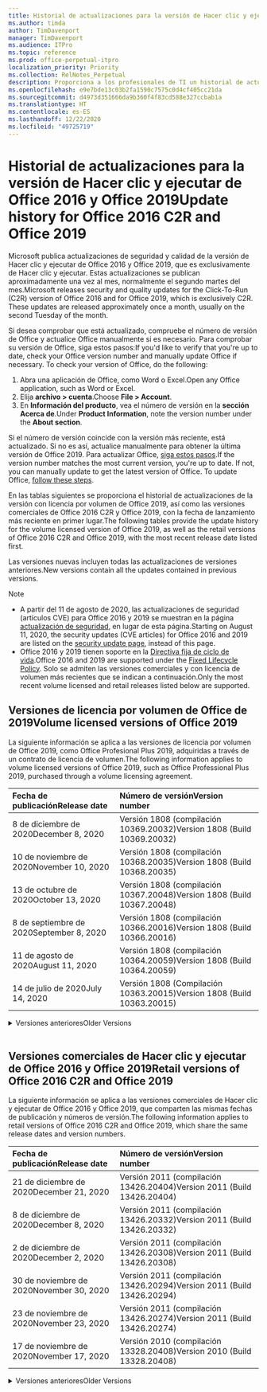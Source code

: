 ```yaml
---
title: Historial de actualizaciones para la versión de Hacer clic y ejecutar de Office 2016 y Office 2019
ms.author: timda
author: TimDavenport
manager: TimDavenport
ms.audience: ITPro
ms.topic: reference
ms.prod: office-perpetual-itpro
localization_priority: Priority
ms.collection: RelNotes_Perpetual
description: Proporciona a los profesionales de TI un historial de actualizaciones para las versiones permanentes de Office 2016 y Office 2019 que usan Hacer clic y ejecutar.
ms.openlocfilehash: e9e7bde13c03b2fa1590c7575c0d4cf405cc21da
ms.sourcegitcommit: d4973d351666da9b360f4f83cd588e327ccbab1a
ms.translationtype: HT
ms.contentlocale: es-ES
ms.lasthandoff: 12/22/2020
ms.locfileid: "49725719"
---
```

# <a name="update-history-for-office-2016-c2r-and-office-2019"></a><span data-ttu-id="5ef19-103">Historial de actualizaciones para la versión de Hacer clic y ejecutar de Office 2016 y Office 2019</span><span class="sxs-lookup"><span data-stu-id="5ef19-103">Update history for Office 2016 C2R and Office 2019</span></span>

<span data-ttu-id="5ef19-p101">Microsoft publica actualizaciones de seguridad y calidad de la versión de Hacer clic y ejecutar de Office 2016 y Office 2019, que es exclusivamente de Hacer clic y ejecutar. Estas actualizaciones se publican aproximadamente una vez al mes, normalmente el segundo martes del mes.</span><span class="sxs-lookup"><span data-stu-id="5ef19-p101">Microsoft releases security and quality updates for the Click-To-Run (C2R) version of Office 2016 and for Office 2019, which is exclusively C2R. These updates are released approximately once a month, usually on the second Tuesday of the month.</span></span>

<span data-ttu-id="5ef19-p102">Si desea comprobar que está actualizado, compruebe el número de versión de Office y actualice Office manualmente si es necesario. Para comprobar su versión de Office, siga estos pasos:</span><span class="sxs-lookup"><span data-stu-id="5ef19-p102">If you'd like to verify that you're up to date, check your Office version number and manually update Office if necessary. To check your version of Office, do the following:</span></span>

  1.    <span data-ttu-id="5ef19-108">Abra una aplicación de Office, como Word o Excel.</span><span class="sxs-lookup"><span data-stu-id="5ef19-108">Open any Office application, such as Word or Excel.</span></span>
  2.    <span data-ttu-id="5ef19-109">Elija **archivo > cuenta**.</span><span class="sxs-lookup"><span data-stu-id="5ef19-109">Choose **File > Account**.</span></span>
  3.    <span data-ttu-id="5ef19-110">En **Información del producto**, vea el número de versión en la **sección Acerca de**.</span><span class="sxs-lookup"><span data-stu-id="5ef19-110">Under **Product Information**, note the version number under the **About section**.</span></span>

<span data-ttu-id="5ef19-p103">Si el número de versión coincide con la versión más reciente, está actualizado. Si no es así, actualice manualmente para obtener la última versión de Office 2019. Para actualizar Office, [siga estos pasos](https://support.office.com/article/2ab296f3-7f03-43a2-8e50-46de917611c5).</span><span class="sxs-lookup"><span data-stu-id="5ef19-p103">If the version number matches the most current version, you're up to date. If not, you can manually update to get the latest version of Office. To update Office, [follow these steps](https://support.office.com/article/2ab296f3-7f03-43a2-8e50-46de917611c5).</span></span>


<span data-ttu-id="5ef19-114">En las tablas siguientes se proporciona el historial de actualizaciones de la versión con licencia por volumen de Office 2019, así como las versiones comerciales de Office 2016 C2R y Office 2019, con la fecha de lanzamiento más reciente en primer lugar.</span><span class="sxs-lookup"><span data-stu-id="5ef19-114">The following tables provide the update history for the volume licensed version of Office 2019, as well as the retail versions of Office 2016 C2R and Office 2019, with the most recent release date listed first.</span></span>

<span data-ttu-id="5ef19-115">Las versiones nuevas incluyen todas las actualizaciones de versiones anteriores.</span><span class="sxs-lookup"><span data-stu-id="5ef19-115">New versions contain all the updates contained in previous versions.</span></span>


 > [!NOTE]
> - <span data-ttu-id="5ef19-116">A partir del 11 de agosto de 2020, las actualizaciones de seguridad (artículos CVE) para Office 2016 y 2019 se muestran en la página [actualización de seguridad](https://docs.microsoft.com/officeupdates/microsoft365-apps-security-updates), en lugar de esta página.</span><span class="sxs-lookup"><span data-stu-id="5ef19-116">Starting on August 11, 2020, the security updates (CVE articles) for Office 2016 and 2019 are listed on the [security update page](https://docs.microsoft.com/officeupdates/microsoft365-apps-security-updates), instead of this page.</span></span> 
> - <span data-ttu-id="5ef19-117">Office 2016 y 2019 tienen soporte en la [Directiva fija de ciclo de vida](https://docs.microsoft.com/lifecycle/policies/fixed).</span><span class="sxs-lookup"><span data-stu-id="5ef19-117">Office 2016 and 2019 are supported under the [Fixed Lifecycle Policy](https://docs.microsoft.com/lifecycle/policies/fixed).</span></span> <span data-ttu-id="5ef19-118">Solo se admiten las versiones comerciales y con licencia de volumen más recientes que se indican a continuación.</span><span class="sxs-lookup"><span data-stu-id="5ef19-118">Only the most recent volume licensed and retail releases listed below are supported.</span></span>


## <a name="volume-licensed-versions-of-office-2019"></a><span data-ttu-id="5ef19-119">Versiones de licencia por volumen de Office de 2019</span><span class="sxs-lookup"><span data-stu-id="5ef19-119">Volume licensed versions of Office 2019</span></span>
<span data-ttu-id="5ef19-120">La siguiente información se aplica a las versiones de licencia por volumen de Office 2019, como Office Profesional Plus 2019, adquiridas a través de un contrato de licencia de volumen.</span><span class="sxs-lookup"><span data-stu-id="5ef19-120">The following information applies to volume licensed versions of Office 2019, such as Office Professional Plus 2019, purchased through a volume licensing agreement.</span></span>

[//]: # (NO QUITAR EL INICIO DE LA TABLA DE LICENCIAS POR VOLUMEN)


|<span data-ttu-id="5ef19-122">**Fecha de publicación**</span><span class="sxs-lookup"><span data-stu-id="5ef19-122">**Release date**</span></span>|<span data-ttu-id="5ef19-123">**Número de versión**</span><span class="sxs-lookup"><span data-stu-id="5ef19-123">**Version number**</span></span>|
|:-----|:-----|
|<span data-ttu-id="5ef19-124">8 de diciembre de 2020</span><span class="sxs-lookup"><span data-stu-id="5ef19-124">December 8, 2020</span></span>|<span data-ttu-id="5ef19-125">Versión 1808 (compilación 10369.20032)</span><span class="sxs-lookup"><span data-stu-id="5ef19-125">Version 1808 (Build 10369.20032)</span></span>|
|<span data-ttu-id="5ef19-126">10 de noviembre de 2020</span><span class="sxs-lookup"><span data-stu-id="5ef19-126">November 10, 2020</span></span>|<span data-ttu-id="5ef19-127">Versión 1808 (compilación 10368.20035)</span><span class="sxs-lookup"><span data-stu-id="5ef19-127">Version 1808 (Build 10368.20035)</span></span>|
|<span data-ttu-id="5ef19-128">13 de octubre de 2020</span><span class="sxs-lookup"><span data-stu-id="5ef19-128">October 13, 2020</span></span>|<span data-ttu-id="5ef19-129">Versión 1808 (compilación 10367.20048)</span><span class="sxs-lookup"><span data-stu-id="5ef19-129">Version 1808 (Build 10367.20048)</span></span>|
|<span data-ttu-id="5ef19-130">8 de septiembre de 2020</span><span class="sxs-lookup"><span data-stu-id="5ef19-130">September 8, 2020</span></span>|<span data-ttu-id="5ef19-131">Versión 1808 (compilación 10366.20016)</span><span class="sxs-lookup"><span data-stu-id="5ef19-131">Version 1808 (Build 10366.20016)</span></span>|
|<span data-ttu-id="5ef19-132">11 de agosto de 2020</span><span class="sxs-lookup"><span data-stu-id="5ef19-132">August 11, 2020</span></span>|<span data-ttu-id="5ef19-133">Versión 1808 (compilación 10364.20059)</span><span class="sxs-lookup"><span data-stu-id="5ef19-133">Version 1808 (Build 10364.20059)</span></span>|
|<span data-ttu-id="5ef19-134">14 de julio de 2020</span><span class="sxs-lookup"><span data-stu-id="5ef19-134">July 14, 2020</span></span>   |<span data-ttu-id="5ef19-135">Versión 1808 (Compilación 10363.20015)</span><span class="sxs-lookup"><span data-stu-id="5ef19-135">Version 1808 (Build 10363.20015)</span></span>  |


[//]: # (NO QUITAR EL FINAL DE LA TABLA DE LICENCIAS POR VOLUMEN)

<details>
<summary><span data-ttu-id="5ef19-137">Versiones anteriores</span><span class="sxs-lookup"><span data-stu-id="5ef19-137">Older Versions</span></span></summary>
 

[//]: # (NO QUITAR EL INICIO DE LA ANTIGUA TABLA DE LICENCIAS POR VOLUMEN)


|<span data-ttu-id="5ef19-139">**Fecha de publicación**</span><span class="sxs-lookup"><span data-stu-id="5ef19-139">**Release date**</span></span>|<span data-ttu-id="5ef19-140">**Número de versión**</span><span class="sxs-lookup"><span data-stu-id="5ef19-140">**Version number**</span></span>|
|:-----|:-----|
|<span data-ttu-id="5ef19-141">9 de junio de 2020</span><span class="sxs-lookup"><span data-stu-id="5ef19-141">June 9, 2020</span></span>   |<span data-ttu-id="5ef19-142">Versión 1808 (compilación 10361.20002)</span><span class="sxs-lookup"><span data-stu-id="5ef19-142">Version 1808 (Build 10361.20002)</span></span>  |
|<span data-ttu-id="5ef19-143">12 de mayo de 2020</span><span class="sxs-lookup"><span data-stu-id="5ef19-143">May 12, 2020</span></span>   |<span data-ttu-id="5ef19-144">Versión 1808 (compilación 10359.20023)</span><span class="sxs-lookup"><span data-stu-id="5ef19-144">Version 1808 (Build 10359.20023)</span></span>  |
|<span data-ttu-id="5ef19-145">14 de abril de 2020</span><span class="sxs-lookup"><span data-stu-id="5ef19-145">April 14, 2020</span></span>   |<span data-ttu-id="5ef19-146">Versión 1808 (compilación 10358.20061)</span><span class="sxs-lookup"><span data-stu-id="5ef19-146">Version 1808 (Build 10358.20061)</span></span>  |
|<span data-ttu-id="5ef19-147">10 de marzo de 2020</span><span class="sxs-lookup"><span data-stu-id="5ef19-147">March 10, 2020</span></span>   |<span data-ttu-id="5ef19-148">Versión 1808 (compilación 10357.20081)</span><span class="sxs-lookup"><span data-stu-id="5ef19-148">Version 1808 (Build 10357.20081)</span></span>  |
|<span data-ttu-id="5ef19-149">11 de febrero de 2020</span><span class="sxs-lookup"><span data-stu-id="5ef19-149">February 11, 2020</span></span>   |<span data-ttu-id="5ef19-150">Versión 1808 (compilación 10356.20006)</span><span class="sxs-lookup"><span data-stu-id="5ef19-150">Version 1808 (Build 10356.20006)</span></span>  |


[//]: # (NO QUITAR EL FINAL DE LA ANTIGUA TABLA DE LICENCIAS POR VOLUMEN)

</details>


<br/>

## <a name="retail-versions-of-office-2016-c2r-and-office-2019"></a><span data-ttu-id="5ef19-152">Versiones comerciales de Hacer clic y ejecutar de Office 2016 y Office 2019</span><span class="sxs-lookup"><span data-stu-id="5ef19-152">Retail versions of Office 2016 C2R and Office 2019</span></span>
<span data-ttu-id="5ef19-153">La siguiente información se aplica a las versiones comerciales de Hacer clic y ejecutar de Office 2016 y Office 2019, que comparten las mismas fechas de publicación y números de versión.</span><span class="sxs-lookup"><span data-stu-id="5ef19-153">The following information applies to retail versions of Office 2016 C2R and Office 2019, which share the same release dates and version numbers.</span></span>

[//]: # (NO QUITAR EL INICIO DE LA TABLA DE VENTAS AL POR MENOR)


|<span data-ttu-id="5ef19-155">**Fecha de publicación**</span><span class="sxs-lookup"><span data-stu-id="5ef19-155">**Release date**</span></span>|<span data-ttu-id="5ef19-156">**Número de versión**</span><span class="sxs-lookup"><span data-stu-id="5ef19-156">**Version number**</span></span>|
|:-----|:-----|
|<span data-ttu-id="5ef19-157">21 de diciembre de 2020</span><span class="sxs-lookup"><span data-stu-id="5ef19-157">December 21, 2020</span></span>|<span data-ttu-id="5ef19-158">Versión 2011 (compilación 13426.20404)</span><span class="sxs-lookup"><span data-stu-id="5ef19-158">Version 2011 (Build 13426.20404)</span></span>|
|<span data-ttu-id="5ef19-159">8 de diciembre de 2020</span><span class="sxs-lookup"><span data-stu-id="5ef19-159">December 8, 2020</span></span>|<span data-ttu-id="5ef19-160">Versión 2011 (compilación 13426.20332)</span><span class="sxs-lookup"><span data-stu-id="5ef19-160">Version 2011 (Build 13426.20332)</span></span>|
|<span data-ttu-id="5ef19-161">2 de diciembre de 2020</span><span class="sxs-lookup"><span data-stu-id="5ef19-161">December 2, 2020</span></span>|<span data-ttu-id="5ef19-162">Versión 2011 (compilación 13426.20308)</span><span class="sxs-lookup"><span data-stu-id="5ef19-162">Version 2011 (Build 13426.20308)</span></span>|
|<span data-ttu-id="5ef19-163">30 de noviembre de 2020</span><span class="sxs-lookup"><span data-stu-id="5ef19-163">November 30, 2020</span></span>|<span data-ttu-id="5ef19-164">Versión 2011 (compilación 13426.20294)</span><span class="sxs-lookup"><span data-stu-id="5ef19-164">Version 2011 (Build 13426.20294)</span></span>|
|<span data-ttu-id="5ef19-165">23 de noviembre de 2020</span><span class="sxs-lookup"><span data-stu-id="5ef19-165">November 23, 2020</span></span>|<span data-ttu-id="5ef19-166">Versión 2011 (compilación 13426.20274)</span><span class="sxs-lookup"><span data-stu-id="5ef19-166">Version 2011 (Build 13426.20274)</span></span>|
|<span data-ttu-id="5ef19-167">17 de noviembre de 2020</span><span class="sxs-lookup"><span data-stu-id="5ef19-167">November 17, 2020</span></span>|<span data-ttu-id="5ef19-168">Versión 2010 (compilación 13328.20408)</span><span class="sxs-lookup"><span data-stu-id="5ef19-168">Version 2010 (Build 13328.20408)</span></span>|


[//]: # (NO QUITAR EL FINAL DE LA TABLA DE VENTAS AL POR MENOR)

<details>
<summary><span data-ttu-id="5ef19-170">Versiones anteriores</span><span class="sxs-lookup"><span data-stu-id="5ef19-170">Older Versions</span></span></summary>
 

[//]: # (NO QUITAR EL INICIO DE LA ANTIGUA TABLA DE VENTAS AL POR MENOR)


|<span data-ttu-id="5ef19-172">**Fecha de publicación**</span><span class="sxs-lookup"><span data-stu-id="5ef19-172">**Release date**</span></span>|<span data-ttu-id="5ef19-173">**Número de versión**</span><span class="sxs-lookup"><span data-stu-id="5ef19-173">**Version number**</span></span>|
|:-----|:-----|
|<span data-ttu-id="5ef19-174">10 de noviembre de 2020</span><span class="sxs-lookup"><span data-stu-id="5ef19-174">November 10, 2020</span></span>|<span data-ttu-id="5ef19-175">Versión 2010 (compilación 13328.20356)</span><span class="sxs-lookup"><span data-stu-id="5ef19-175">Version 2010 (Build 13328.20356)</span></span>|
|<span data-ttu-id="5ef19-176">27 de octubre de 2020</span><span class="sxs-lookup"><span data-stu-id="5ef19-176">October 27, 2020</span></span>|<span data-ttu-id="5ef19-177">Versión 2010 (compilación 13328.20292)</span><span class="sxs-lookup"><span data-stu-id="5ef19-177">Version 2010 (Build 13328.20292)</span></span>|
|<span data-ttu-id="5ef19-178">21 de octubre de 2020</span><span class="sxs-lookup"><span data-stu-id="5ef19-178">October 21, 2020</span></span>|<span data-ttu-id="5ef19-179">Versión 2009 (compilación 13231.20418)</span><span class="sxs-lookup"><span data-stu-id="5ef19-179">Version 2009 (Build 13231.20418)</span></span>|
|<span data-ttu-id="5ef19-180">13 de octubre de 2020</span><span class="sxs-lookup"><span data-stu-id="5ef19-180">October 13, 2020</span></span>|<span data-ttu-id="5ef19-181">Versión 2009 (compilación 13231.20390)</span><span class="sxs-lookup"><span data-stu-id="5ef19-181">Version 2009 (Build 13231.20390)</span></span>|
|<span data-ttu-id="5ef19-182">8 de octubre de 2020</span><span class="sxs-lookup"><span data-stu-id="5ef19-182">October 8, 2020</span></span>|<span data-ttu-id="5ef19-183">Versión 2009 (compilación 13231.20368)</span><span class="sxs-lookup"><span data-stu-id="5ef19-183">Version 2009 (Build 13231.20368)</span></span>|
|<span data-ttu-id="5ef19-184">28 de septiembre de 2020</span><span class="sxs-lookup"><span data-stu-id="5ef19-184">September 28, 2020</span></span>|<span data-ttu-id="5ef19-185">Versión 2009 (Compilación 13231.20262)</span><span class="sxs-lookup"><span data-stu-id="5ef19-185">Version 2009 (Build 13231.20262)</span></span>|
|<span data-ttu-id="5ef19-186">22 de septiembre de 2020</span><span class="sxs-lookup"><span data-stu-id="5ef19-186">September 22, 2020</span></span>|<span data-ttu-id="5ef19-187">Versión 2008 (Compilación 13127.20508)</span><span class="sxs-lookup"><span data-stu-id="5ef19-187">Version 2008 (Build 13127.20508)</span></span>|
|<span data-ttu-id="5ef19-188">9 de septiembre de 2020</span><span class="sxs-lookup"><span data-stu-id="5ef19-188">September 9, 2020</span></span>|<span data-ttu-id="5ef19-189">Versión 2008 (Compilación 13127.20408)</span><span class="sxs-lookup"><span data-stu-id="5ef19-189">Version 2008 (Build 13127.20408)</span></span>|
|<span data-ttu-id="5ef19-190">31 de agosto de 2020</span><span class="sxs-lookup"><span data-stu-id="5ef19-190">August 31, 2020</span></span>|<span data-ttu-id="5ef19-191">Versión 2008 (compilación 13127.20296)</span><span class="sxs-lookup"><span data-stu-id="5ef19-191">Version 2008 (Build 13127.20296)</span></span>|
|<span data-ttu-id="5ef19-192">25 de agosto de 2020</span><span class="sxs-lookup"><span data-stu-id="5ef19-192">August 25, 2020</span></span>|<span data-ttu-id="5ef19-193">Versión 2007 (compilación 13029.20460)</span><span class="sxs-lookup"><span data-stu-id="5ef19-193">Version 2007 (Build 13029.20460)</span></span>|
|<span data-ttu-id="5ef19-194">11 de agosto de 2020</span><span class="sxs-lookup"><span data-stu-id="5ef19-194">August 11, 2020</span></span>|<span data-ttu-id="5ef19-195">Versión 2007 (compilación 13029.20344)</span><span class="sxs-lookup"><span data-stu-id="5ef19-195">Version 2007 (Build 13029.20344)</span></span>|
|<span data-ttu-id="5ef19-196">30 de julio de 2020</span><span class="sxs-lookup"><span data-stu-id="5ef19-196">July 30, 2020</span></span>|<span data-ttu-id="5ef19-197">Versión 2007 (compilación 13029.20308)</span><span class="sxs-lookup"><span data-stu-id="5ef19-197">Version 2007 (Build 13029.20308)</span></span>  |
|<span data-ttu-id="5ef19-198">28 de julio de 2020</span><span class="sxs-lookup"><span data-stu-id="5ef19-198">July 28, 2020</span></span>|<span data-ttu-id="5ef19-199">Versión 2006 (compilación 13001.20498)</span><span class="sxs-lookup"><span data-stu-id="5ef19-199">Version 2006 (Build 13001.20498)</span></span>  |
|<span data-ttu-id="5ef19-200">14 de julio de 2020</span><span class="sxs-lookup"><span data-stu-id="5ef19-200">July 14, 2020</span></span>|<span data-ttu-id="5ef19-201">Versión 2006 (Compilación 13001.20384)</span><span class="sxs-lookup"><span data-stu-id="5ef19-201">Version 2006 (Build 13001.20384)</span></span>  |
|<span data-ttu-id="5ef19-202">30 de junio de 2020</span><span class="sxs-lookup"><span data-stu-id="5ef19-202">June 30, 2020</span></span>|<span data-ttu-id="5ef19-203">Versión 2006 (compilación 13001.20266)</span><span class="sxs-lookup"><span data-stu-id="5ef19-203">Version 2006 (Build 13001.20266)</span></span>  |
|<span data-ttu-id="5ef19-204">24 de junio de 2020</span><span class="sxs-lookup"><span data-stu-id="5ef19-204">June 24, 2020</span></span>|<span data-ttu-id="5ef19-205">Versión 2005 (compilación 12827.20470)</span><span class="sxs-lookup"><span data-stu-id="5ef19-205">Version 2005 (Build 12827.20470)</span></span>  |
|<span data-ttu-id="5ef19-206">9 de junio de 2020</span><span class="sxs-lookup"><span data-stu-id="5ef19-206">June 9, 2020</span></span>|<span data-ttu-id="5ef19-207">Versión 2005 (compilación 12827.20336)</span><span class="sxs-lookup"><span data-stu-id="5ef19-207">Version 2005 (Build 12827.20336)</span></span>  |
|<span data-ttu-id="5ef19-208">2 de junio de 2020</span><span class="sxs-lookup"><span data-stu-id="5ef19-208">June 2, 2020</span></span>|<span data-ttu-id="5ef19-209">Versión 2005 (compilación 12827.20268)</span><span class="sxs-lookup"><span data-stu-id="5ef19-209">Version 2005 (Build 12827.20268)</span></span>  |
|<span data-ttu-id="5ef19-210">21 de mayo de 2020</span><span class="sxs-lookup"><span data-stu-id="5ef19-210">May 21, 2020</span></span>|<span data-ttu-id="5ef19-211">Versión 2004 (compilación 12730.20352)</span><span class="sxs-lookup"><span data-stu-id="5ef19-211">Version 2004 (Build 12730.20352)</span></span>  |
|<span data-ttu-id="5ef19-212">12 de mayo de 2020</span><span class="sxs-lookup"><span data-stu-id="5ef19-212">May 12, 2020</span></span>|<span data-ttu-id="5ef19-213">Versión 2004 (compilación 12730.20270)</span><span class="sxs-lookup"><span data-stu-id="5ef19-213">Version 2004 (Build 12730.20270)</span></span>  |
|<span data-ttu-id="5ef19-214">4 de mayo de 2020</span><span class="sxs-lookup"><span data-stu-id="5ef19-214">May 4, 2020</span></span>|<span data-ttu-id="5ef19-215">Versión 2004 (Compilación 12730.20250)</span><span class="sxs-lookup"><span data-stu-id="5ef19-215">Version 2004 (Build 12730.20250)</span></span>  |
|<span data-ttu-id="5ef19-216">29 de abril de 2020</span><span class="sxs-lookup"><span data-stu-id="5ef19-216">April 29, 2020</span></span>|<span data-ttu-id="5ef19-217">Versión 2004 (compilación 12730.20236)</span><span class="sxs-lookup"><span data-stu-id="5ef19-217">Version 2004 (Build 12730.20236)</span></span>  |
|<span data-ttu-id="5ef19-218">15 de abril de 2020</span><span class="sxs-lookup"><span data-stu-id="5ef19-218">April 15, 2020</span></span>|<span data-ttu-id="5ef19-219">Versión 2003 (compilación 12624.20466)</span><span class="sxs-lookup"><span data-stu-id="5ef19-219">Version 2003 (Build 12624.20466)</span></span>  |
|<span data-ttu-id="5ef19-220">14 de abril de 2020</span><span class="sxs-lookup"><span data-stu-id="5ef19-220">April 14, 2020</span></span>|<span data-ttu-id="5ef19-221">Versión 2003 (compilación 12624.20442)</span><span class="sxs-lookup"><span data-stu-id="5ef19-221">Version 2003 (Build 12624.20442)</span></span>  |
|<span data-ttu-id="5ef19-222">31 de marzo de 2020</span><span class="sxs-lookup"><span data-stu-id="5ef19-222">March 31, 2020</span></span>|<span data-ttu-id="5ef19-223">Versión 2003 (compilación 12624.20382)</span><span class="sxs-lookup"><span data-stu-id="5ef19-223">Version 2003 (Build 12624.20382)</span></span>  |
|<span data-ttu-id="5ef19-224">25 de marzo de 2020</span><span class="sxs-lookup"><span data-stu-id="5ef19-224">March 25, 2020</span></span>|<span data-ttu-id="5ef19-225">Versión 2003 (compilación 12624.20320)</span><span class="sxs-lookup"><span data-stu-id="5ef19-225">Version 2003 (Build 12624.20320)</span></span>  |
|<span data-ttu-id="5ef19-226">10 de marzo de 2020</span><span class="sxs-lookup"><span data-stu-id="5ef19-226">March 10, 2020</span></span>|<span data-ttu-id="5ef19-227">Versión 2002 (compilación 12527.20278)</span><span class="sxs-lookup"><span data-stu-id="5ef19-227">Version 2002 (Build 12527.20278)</span></span>  |
|<span data-ttu-id="5ef19-228">1 de marzo de 2020</span><span class="sxs-lookup"><span data-stu-id="5ef19-228">March 1, 2020</span></span>   |<span data-ttu-id="5ef19-229">Versión 2002 (compilación 12527.20242)</span><span class="sxs-lookup"><span data-stu-id="5ef19-229">Version 2002 (Build 12527.20242)</span></span>  |


[//]: # (NO QUITAR EL FINAL DE LA ANTIGUA TABLA DE VENTAS AL POR MENOR)


</details>






